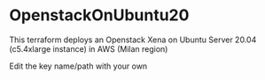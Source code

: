 # OpenstackOnUbuntu20

This terraform deploys an Openstack Xena on Ubuntu Server 20.04 (c5.4xlarge instance) in AWS (Milan region)

Edit the key name/path with your own
